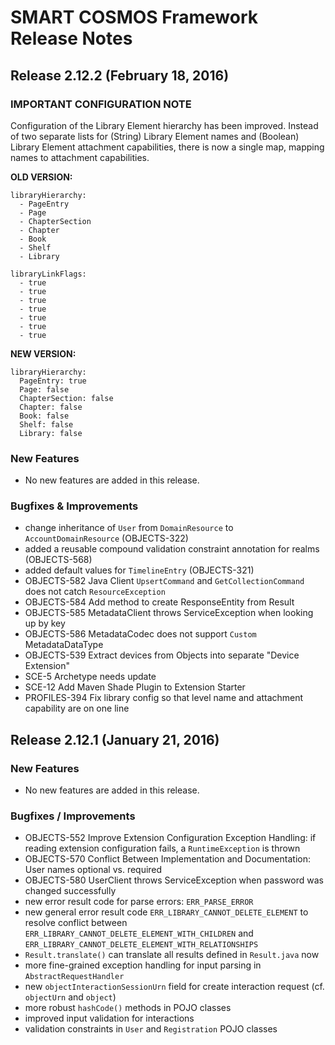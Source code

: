 # SMART COSMOS Framework Release Notes

## Release 2.12.2 (February 18, 2016)

### IMPORTANT CONFIGURATION NOTE

Configuration of the Library Element hierarchy has been improved.
Instead of two separate lists for (String) Library Element names and (Boolean)
Library Element attachment capabilities, there is now a single map, mapping names
to attachment capabilities.

**OLD VERSION:**

```
libraryHierarchy:
  - PageEntry
  - Page
  - ChapterSection
  - Chapter
  - Book
  - Shelf
  - Library

libraryLinkFlags:
  - true
  - true
  - true
  - true
  - true
  - true
  - true
```

**NEW VERSION:**

```
libraryHierarchy:
  PageEntry: true
  Page: false
  ChapterSection: false
  Chapter: false
  Book: false
  Shelf: false
  Library: false
```

### New Features

* No new features are added in this release.

### Bugfixes & Improvements

* change inheritance of `User` from `DomainResource` to `AccountDomainResource` (OBJECTS-322)
* added a reusable compound validation constraint annotation for realms (OBJECTS-568)
* added default values for `TimelineEntry` (OBJECTS-321)
* OBJECTS-582 Java Client `UpsertCommand` and `GetCollectionCommand` does not catch `ResourceException`
* OBJECTS-584 Add method to create ResponseEntity from Result
* OBJECTS-585 MetadataClient throws ServiceException when looking up by key
* OBJECTS-586 MetadataCodec does not support `Custom` MetadataDataType
* OBJECTS-539 Extract devices from Objects into separate "Device Extension"
* SCE-5 Archetype needs update
* SCE-12 Add Maven Shade Plugin to Extension Starter
* PROFILES-394 Fix library config so that level name and attachment capability are on one line

## Release 2.12.1 (January 21, 2016)

### New Features

* No new features are added in this release.

### Bugfixes / Improvements

- OBJECTS-552 Improve Extension Configuration Exception Handling: if reading extension configuration fails, a `RuntimeException` is thrown
- OBJECTS-570 Conflict Between Implementation and Documentation: User names optional vs. required
- OBJECTS-580 UserClient throws ServiceException when password was changed successfully
- new error result code for parse errors: `ERR_PARSE_ERROR`
- new general error result code `ERR_LIBRARY_CANNOT_DELETE_ELEMENT` to resolve conflict between `ERR_LIBRARY_CANNOT_DELETE_ELEMENT_WITH_CHILDREN` and `ERR_LIBRARY_CANNOT_DELETE_ELEMENT_WITH_RELATIONSHIPS`
- `Result.translate()` can translate all results defined in `Result.java` now
- more fine-grained exception handling for input parsing in `AbstractRequestHandler`
- new `objectInteractionSessionUrn` field for create interaction request (cf. `objectUrn` and `object`)
- more robust `hashCode()` methods in POJO classes
- improved input validation for interactions
- validation constraints in `User` and `Registration` POJO classes
